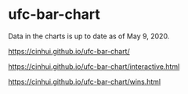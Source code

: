 # ufc-bar-chart

Data in the charts is up to date as of May 9, 2020. 

https://cinhui.github.io/ufc-bar-chart/

https://cinhui.github.io/ufc-bar-chart/interactive.html

https://cinhui.github.io/ufc-bar-chart/wins.html

